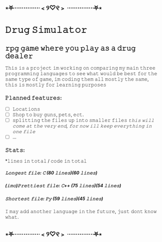 ## ⋆⛧┈┈┈┈﹤୨♡୧﹥ ┈┈┈┈⛧⋆
# 𝙳𝚛𝚞𝚐 𝚂𝚒𝚖𝚞𝚕𝚊𝚝𝚘𝚛
## 𝚛𝚙𝚐 𝚐𝚊𝚖𝚎 𝚠𝚑𝚎𝚛𝚎 𝚢𝚘𝚞 𝚙𝚕𝚊𝚢 𝚊𝚜 𝚊 𝚍𝚛𝚞𝚐 𝚍𝚎𝚊𝚕𝚎𝚛

𝚃𝚑𝚒𝚜 𝚒𝚜 𝚊 𝚙𝚛𝚘𝚓𝚎𝚌𝚝 𝚒𝚖 𝚠𝚘𝚛𝚔𝚒𝚗𝚐 𝚘𝚗 𝚌𝚘𝚖𝚙𝚊𝚛𝚒𝚗𝚐 𝚖𝚢 𝚖𝚊𝚒𝚗 𝚝𝚑𝚛𝚎𝚎 𝚙𝚛𝚘𝚐𝚛𝚊𝚖𝚖𝚒𝚗𝚐 𝚕𝚊𝚗𝚐𝚞𝚊𝚐𝚎𝚜 𝚝𝚘 𝚜𝚎𝚎 𝚠𝚑𝚊𝚝 𝚠𝚘𝚞𝚕𝚍 𝚋𝚎 𝚋𝚎𝚜𝚝 𝚏𝚘𝚛 𝚝𝚑𝚎 𝚜𝚊𝚖𝚎 𝚝𝚢𝚙𝚎 𝚘𝚏 𝚐𝚊𝚖𝚎,
𝚒𝚖 𝚌𝚘𝚍𝚒𝚗𝚐 𝚝𝚑𝚎𝚖 𝚊𝚕𝚕 𝚖𝚘𝚜𝚝𝚕𝚢 𝚝𝚑𝚎 𝚜𝚊𝚖𝚎, 𝚝𝚑𝚒𝚜 𝚒𝚜 𝚖𝚘𝚜𝚝𝚕𝚢 𝚏𝚘𝚛 𝚕𝚎𝚊𝚛𝚗𝚒𝚗𝚐 𝚙𝚞𝚛𝚙𝚘𝚜𝚎𝚜

### 𝙿𝚕𝚊𝚗𝚗𝚎𝚍 𝚏𝚎𝚊𝚝𝚞𝚛𝚎𝚜:

- [ ] 𝙻𝚘𝚌𝚊𝚝𝚒𝚘𝚗𝚜
- [ ] 𝚂𝚑𝚘𝚙 𝚝𝚘 𝚋𝚞𝚢 𝚐𝚞𝚗𝚜, 𝚙𝚎𝚝𝚜, 𝚎𝚌𝚝.
- [ ] 𝚜𝚙𝚕𝚒𝚝𝚝𝚒𝚗𝚐 𝚝𝚑𝚎 𝚏𝚒𝚕𝚎𝚜 𝚞𝚙 𝚒𝚗𝚝𝚘 𝚜𝚖𝚊𝚕𝚕𝚎𝚛 𝚏𝚒𝚕𝚎𝚜 *𝚝𝚑𝚒𝚜 𝚠𝚒𝚕𝚕 𝚌𝚘𝚖𝚎 𝚊𝚝 𝚝𝚑𝚎 𝚟𝚎𝚛𝚢 𝚎𝚗𝚍, 𝚏𝚘𝚛 𝚗𝚘𝚠 𝚒𝚕𝚕 𝚔𝚎𝚎𝚙 𝚎𝚟𝚎𝚛𝚢𝚝𝚑𝚒𝚗𝚐 𝚒𝚗 𝚘𝚗𝚎 𝚏𝚒𝚕𝚎*
- [ ] ...

### 𝚂𝚝𝚊𝚝𝚜:
*𝚕𝚒𝚗𝚎𝚜 𝚒𝚗 𝚝𝚘𝚝𝚊𝚕 / 𝚌𝚘𝚍𝚎 𝚒𝚗 𝚝𝚘𝚝𝚊𝚕
##### 𝙻𝚘𝚗𝚐𝚎𝚜𝚝 𝚏𝚒𝚕𝚎: 𝙲 (80 𝚕𝚒𝚗𝚎𝚜)(60 𝚕𝚒𝚗𝚎𝚜)

##### (𝚒𝚖𝚘)𝙿𝚛𝚎𝚝𝚝𝚒𝚎𝚜𝚝 𝚏𝚒𝚕𝚎: 𝙲++ (75 𝚕𝚒𝚗𝚎𝚜)(54 𝚕𝚒𝚗𝚎𝚜)

##### 𝚂𝚑𝚘𝚛𝚝𝚎𝚜𝚝 𝚏𝚒𝚕𝚎: 𝙿𝚢  (59 𝚕𝚒𝚗𝚎𝚜)(45 𝚕𝚒𝚗𝚎𝚜)


𝙸 𝚖𝚊𝚢 𝚊𝚍𝚍 𝚊𝚗𝚘𝚝𝚑𝚎𝚛 𝚕𝚊𝚗𝚐𝚞𝚊𝚐𝚎 𝚒𝚗 𝚝𝚑𝚎 𝚏𝚞𝚝𝚞𝚛𝚎, 𝚓𝚞𝚜𝚝 𝚍𝚘𝚗𝚝 𝚔𝚗𝚘𝚠 𝚠𝚑𝚊𝚝.


## ⋆⛧┈┈┈┈﹤୨♡୧﹥ ┈┈┈┈⛧⋆
